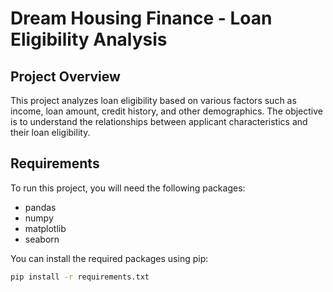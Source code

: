 # Dream Housing Finance - Loan Eligibility Analysis

## Project Overview
This project analyzes loan eligibility based on various factors such as income, loan amount, credit history, and other demographics. The objective is to understand the relationships between applicant characteristics and their loan eligibility.

## Requirements
To run this project, you will need the following packages:
- pandas
- numpy
- matplotlib
- seaborn

You can install the required packages using pip:

```bash
pip install -r requirements.txt
